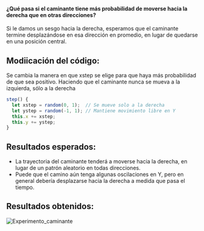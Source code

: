 #### ¿Qué pasa si el caminante tiene más probabilidad de moverse hacia la derecha que en otras direcciones?

Si le damos un sesgo hacia la derecha, esperamos que el caminante termine desplazándose
en esa dirección en promedio, en lugar de quedarse en una posición central.

## Modiicación del código:

Se cambia la manera en que xstep se elige para que haya más probabilidad de que sea 
positivo. Haciendo que el caminante nunca se mueva a la izquierda, sólo a la derecha


```javascript
step() {
  let xstep = random(0, 1);  // Se mueve solo a la derecha
  let ystep = random(-1, 1); // Mantiene movimiento libre en Y
  this.x += xstep;
  this.y += ystep;
}
```

## Resultados esperados:

- La trayectoria del caminante tenderá a moverse hacia la derecha, en lugar de un patrón aleatorio en todas direcciones.
- Puede que el camino aún tenga algunas oscilaciones en Y, pero en general debería desplazarse hacia la derecha a medida que pasa el tiempo.

## Resultados obtenidos:

![Experimento_caminante](../../../../src/assets/Caminante.png)

